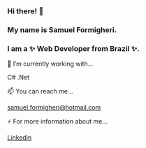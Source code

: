 ### Hi there! 👋

### My name is Samuel Formigheri. 

### I am a ✨ Web Developer from Brazil ✨. 


🔭 I’m currently working with...

C# .Net

📫 You can reach me...

samuel.formigheri@hotmail.com

⚡ For more information about me... 

<a href="https://www.linkedin.com/in/samuel-formigheri-573047128/"> Linkedin </a>

